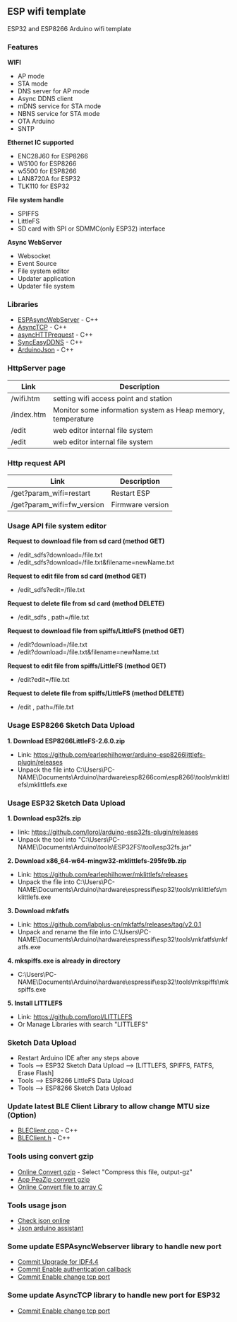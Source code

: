 ## ESP wifi template
ESP32 and ESP8266 Arduino wifi template 

### Features
**WIFI**
  - AP mode
  - STA mode
  - DNS server for AP mode
  - Async DDNS client
  - mDNS service for STA mode
  - NBNS service for STA mode
  - OTA Arduino
  - SNTP

**Ethernet IC supported**
  - ENC28J60 for ESP8266
  - W5100 for ESP8266
  - w5500 for ESP8266
  - LAN8720A for ESP32
  - TLK110 for ESP32

**File system handle**
  - SPIFFS
  - LittleFS
  - SD card with SPI or SDMMC(only ESP32) interface

**Async WebServer**
  - Websocket
  - Event Source
  - File system editor
  - Updater application
  - Updater file system

### Libraries
- [ESPAsyncWebServer](https://github.com/TienHuyIoT/ESPAsyncWebServer/tree/feature/update_webserver_port) - C++
- [AsyncTCP](https://github.com/TienHuyIoT/AsyncTCP/tree/feature/update_tcp_port) - C++
- [asyncHTTPrequest](https://github.com/boblemaire/asyncHTTPrequest) - C++
- [SyncEasyDDNS](https://github.com/ayushsharma82/EasyDDNS) - C++
- [ArduinoJson](https://github.com/bblanchon/ArduinoJson/tree/5.x) - C++

### HttpServer page
| Link | Description |
| ------ | ------ |
| /wifi.htm | setting wifi access point and station |
| /index.htm | Monitor some information system as Heap memory, temperature |
| /edit | web editor internal file system |
| /edit | web editor internal file system |

### Http request API
| Link | Description |
| ------ | ------ |
| /get?param_wifi=restart | Restart ESP |
| /get?param_wifi=fw_version | Firmware version |

### Usage API file system editor
**Request to download file from sd card (method GET)**
  - /edit_sdfs?download=/file.txt
  - /edit_sdfs?download=/file.txt&filename=newName.txt

**Request to edit file from sd card (method GET)**
  - /edit_sdfs?edit=/file.txt

**Request to delete file from sd card (method DELETE)**
  - /edit_sdfs , path=/file.txt

**Request to download file from spiffs/LittleFS (method GET)**
  - /edit?download=/file.txt
  - /edit?download=/file.txt&filename=newName.txt

**Request to edit file from spiffs/LittleFS (method GET)**
  - /edit?edit=/file.txt

**Request to delete file from spiffs/LittleFS (method DELETE)**
  - /edit , path=/file.txt

### Usage ESP8266 Sketch Data Upload
**1. Download ESP8266LittleFS-2.6.0.zip**
  - Link: https://github.com/earlephilhower/arduino-esp8266littlefs-plugin/releases
  - Unpack the file into C:\Users\PC-NAME\Documents\Arduino\hardware\esp8266com\esp8266\tools\mklittlefs\mklittlefs.exe

### Usage ESP32 Sketch Data Upload
**1. Download esp32fs.zip**
  - link: https://github.com/lorol/arduino-esp32fs-plugin/releases
  - Unpack the tool into "C:\Users\PC-NAME\Documents\Arduino\tools\ESP32FS\tool\esp32fs.jar"

**2. Download x86_64-w64-mingw32-mklittlefs-295fe9b.zip**
  - Link: https://github.com/earlephilhower/mklittlefs/releases
  - Unpack the file into C:\Users\PC-NAME\Documents\Arduino\hardware\espressif\esp32\tools\mklittlefs\mklittlefs.exe

**3. Download mkfatfs**
  - Link: https://github.com/labplus-cn/mkfatfs/releases/tag/v2.0.1
  - Unpack and rename the file into C:\Users\PC-NAME\Documents\Arduino\hardware\espressif\esp32\tools\mkfatfs\mkfatfs.exe

**4. mkspiffs.exe is already in directory**
  - C:\Users\PC-NAME\Documents\Arduino\hardware\espressif\esp32\tools\mkspiffs\mkspiffs.exe

**5. Install LITTLEFS**
  - Link: https://github.com/lorol/LITTLEFS
  - Or Manage Libraries with search "LITTLEFS"

### Sketch Data Upload
  - Restart Arduino IDE after any steps above
  - Tools --> ESP32 Sketch Data Upload --> [LITTLEFS, SPIFFS, FATFS, Erase Flash]
  - Tools --> ESP8266 LittleFS Data Upload
  - Tools --> ESP8266 Sketch Data Upload

### Update latest BLE Client Library to allow change MTU size (Option)
- [BLEClient.cpp](https://github.com/espressif/arduino-esp32/blob/master/libraries/BLE/src/BLEClient.cpp) - C++
- [BLEClient.h](https://github.com/espressif/arduino-esp32/blob/master/libraries/BLE/src/BLEClient.h) - C++

### Tools using convert gzip
- [Online Convert gzip](https://online-converting.com/archives/convert-to-gzip/) - Select "Compress this file, output-gz"
- [App PeaZip convert gzip](https://peazip.github.io/index.html)
- [Online Convert file to array C](http://tomeko.net/online_tools/file_to_hex.php?lang=en)

### Tools usage json
- [Check json online](http://json.parser.online.fr/)
- [Json arduino assistant](https://arduinojson.org/v5/assistant/)

### Some update ESPAsyncWebserver library to handle new port
- [Commit Upgrade for IDF4.4](https://github.com/TienHuyIoT/ESPAsyncWebServer/commit/15047582660096ce478df061b014545f131197e5)
- [Commit Enable authentication callback](https://github.com/TienHuyIoT/ESPAsyncWebServer/commit/6eb5b1b8914b4a36d9d655350734c1dedeaeeba7)
- [Commit Enable change tcp port](https://github.com/TienHuyIoT/ESPAsyncWebServer/commit/68610ad0c9efe5666f71529c78c008d41f0324e3)

### Some update AsyncTCP library to handle new port for ESP32
- [Commit Enable change tcp port](https://github.com/TienHuyIoT/AsyncTCP/commit/66c82d67ff3e2571d3b4989529bb6511060f377f)
